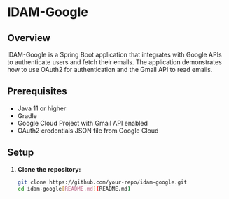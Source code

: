 # IDAM-Google

## Overview

IDAM-Google is a Spring Boot application that integrates with Google APIs to authenticate users and fetch their emails. The application demonstrates how to use OAuth2 for authentication and the Gmail API to read emails.

## Prerequisites

- Java 11 or higher
- Gradle
- Google Cloud Project with Gmail API enabled
- OAuth2 credentials JSON file from Google Cloud

## Setup

1. **Clone the repository:**
   ```sh
   git clone https://github.com/your-repo/idam-google.git
   cd idam-google[README.md](README.md)